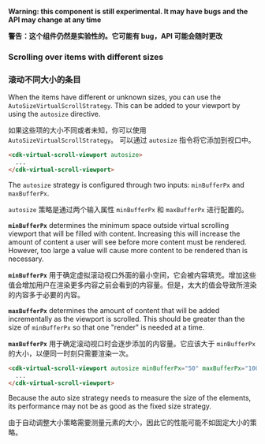 **Warning: this component is still experimental. It may have bugs and the API may change at any
time**

**警告：这个组件仍然是实验性的。它可能有 bug，API 可能会随时更改**

### Scrolling over items with different sizes

### 滚动不同大小的条目

When the items have different or unknown sizes, you can use the `AutoSizeVirtualScrollStrategy`.
This can be added to your viewport by using the `autosize` directive.

如果这些项的大小不同或者未知，你可以使用 `AutoSizeVirtualScrollStrategy`。
可以通过 `autosize` 指令将它添加到视口中。

```html
<cdk-virtual-scroll-viewport autosize>
  ...
</cdk-virtual-scroll-viewport>
```

The `autosize` strategy is configured through two inputs: `minBufferPx` and `maxBufferPx`.

`autosize` 策略是通过两个输入属性 `minBufferPx` 和 `maxBufferPx` 进行配置的。

**`minBufferPx`** determines the minimum space outside virtual scrolling viewport that will be
filled with content. Increasing this will increase the amount of content a user will see before more
content must be rendered. However, too large a value will cause more content to be rendered than is
necessary.

**`minBufferPx`** 用于确定虚拟滚动视口外面的最小空间，它会被内容填充。增加这些值会增加用户在渲染更多内容之前会看到的内容量。但是，太大的值会导致所渲染的内容多于必要的内容。

**`maxBufferPx`** determines the amount of content that will be added incrementally as the viewport
is scrolled. This should be greater than the size of `minBufferPx` so that one "render" is needed at
a time.

**`maxBufferPx`** 用于确定滚动视口时会逐步添加的内容量。它应该大于 `minBufferPx` 的大小，以便同一时刻只需要渲染一次。

```html
<cdk-virtual-scroll-viewport autosize minBufferPx="50" maxBufferPx="100">
  ...
</cdk-virtual-scroll-viewport>
```

Because the auto size strategy needs to measure the size of the elements, its performance may not
be as good as the fixed size strategy. 

由于自动调整大小策略需要测量元素的大小，因此它的性能可能不如固定大小的策略。
